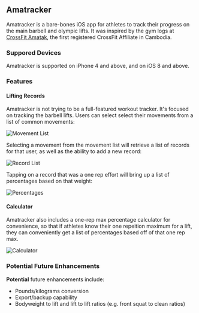 ## Amatracker

Amatracker is a bare-bones iOS app for athletes to track their progress on the main barbell and olympic lifts. It was inspired by the gym logs at [CrossFit Amatak](http://crossfitamatak.com), the first registered CrossFit Affiliate in Cambodia.

### Suppored Devices

Amatracker is supported on iPhone 4 and above, and on iOS 8 and above.

### Features

#### Lifting Records

Amatracker is not trying to be a full-featured workout tracker. It's focused on tracking the barbell lifts. Users can select select their movements from a list of common movements:

![Movement List](https://s3.amazonaws.com/ryan.martz/amatracker/calculator.png) 

Selecting a movement from the movement list will retrieve a list of records for that user, as well as the ability to add a new record:

![Record List](https://s3.amazonaws.com/ryan.martz/amatracker/records.png)

Tapping on a record that was a one rep effort will bring up a list of percentages based on that weight:

![Percentages](https://s3.amazonaws.com/ryan.martz/amatracker/percentages.png)


#### Calculator

Amatracker also includes a one-rep max percentage calculator for convenience, so that if athletes know their one repeition maximum for a lift, they can conveniently get a list of percentages based off of that one rep max. 

![Calculator](https://s3.amazonaws.com/ryan.martz/amatracker/calculator.png)

### Potential Future Enhancements

**Potential** future enhancements include:

* Pounds/kilograms conversion
* Export/backup capability
* Bodyweight to lift and lift to lift ratios (e.g. front squat to clean ratios)



